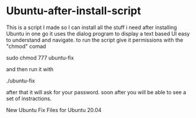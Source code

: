 # Ubuntu-after-install-script
This is a script I made so I can install all the stuff i need after installing Ubuntu in one go
it uses the dialog program to display a text based UI easy to understand and navigate.
to run the script give it permissions with the "chmod" comad 

sudo chmod 777 ubuntu-fix

and then run it with

./ubuntu-fix 

after that it will ask for your password.
soon after you will be able to see a set of instractions.

New Ubuntu Fix Files for Ubuntu 20.04
